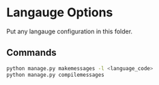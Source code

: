 # Langauge Options 
Put any langauge configuration in this folder.

## Commands
```bash
python manage.py makemessages -l <language_code>
python manage.py compilemessages
```